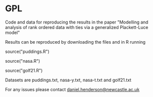 # GPL
Code and data for reproducing the results in the paper "Modelling and analysis of rank ordered data with ties via a generalized Plackett-Luce model"

Results can be reproduced by downloading the files and in R running

source("puddings.R")

source("nasa.R")

source("golf21.R")

Datasets are puddings.txt, nasa-y.txt, nasa-t.txt and golf21.txt

For any issues please contact daniel.henderson@newcastle.ac.uk
